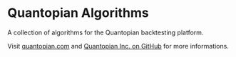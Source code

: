 # Quantopian Algorithms
A collection of algorithms for the Quantopian backtesting platform.

Visit [quantopian.com](https://www.quantopian.com) and [Quantopian Inc. on GitHub](https://github.com/quantopian) for more informations.
